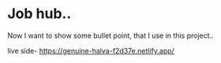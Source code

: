 # Job hub..

Now I want to show some bullet point, that I use in this project..

live side- https://genuine-halva-f2d37e.netlify.app/

